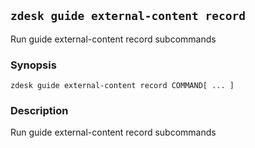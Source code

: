 ## `zdesk guide external-content record`

Run guide external-content record subcommands

### Synopsis

    zdesk guide external-content record COMMAND[ ... ]

### Description

Run guide external-content record subcommands

